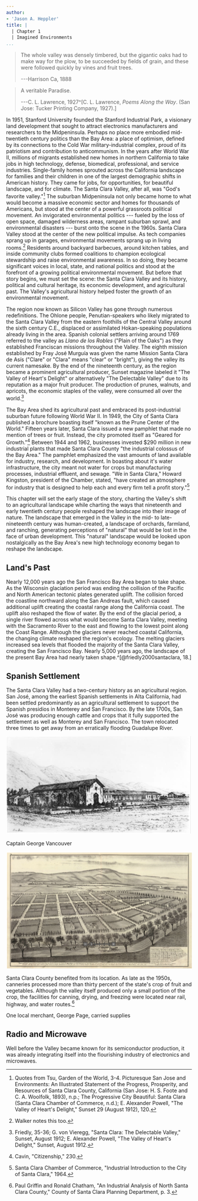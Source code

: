 ```yaml
---
author:
- 'Jason A. Heppler'
title: | 
  | Chapter 1
  | Imagined Environments
...
```


> The whole valley was densely timbered, but the gigantic oaks had to make way
> for the plow, to be succeeded by fields of grain, and these were followed
> quickly by vines and fruit trees.
>
> ---Harrison Ca, 1888

> A veritable Paradise.
>
> ---C. L. Lawrence, 1927^[C. L. Lawrence, *Poems Along the Way*. (San Jose:
> Tucker Printing Company, 1927).]

<!--
Chapter 1 will set the stage for the mid-twentieth century. The chapter will begin by sketching out the three hybrid landscapes that existed in California: the agricultural landscape, the urban landscape, and the industrial landscape. As noted above, these landscapes were conceptual and physical constructions. The chapter will also introduce readers to the history leading up postwar California, and lay the groundwork found in agriculture, mining, and timbering operations that demanded large amounts of water. The chapter will largely be a general look at water in California prior to 1945. Chapter 2 will start a more focused examination of the Valley's history. The rest of the chapter lays out the rest of the groundwork by surveying urban growth and industrial growth, charting the rise of electronics manufacturing in Santa Clara County beginning in the early twentieth century and will end after World War II. This will be key to examining the early industrial work being built up by Stanford University. Chapter 1 brings the story up to the post-agricultural, postwar suburban and industrial development, which will be the primary focus of this dissertation.
-->

<!--
    •   Introduction
    ⁃   The Valley of pre-farms
    ⁃   The Valley of pre-industry
    •   Envisioning the Postwar Metropolis
    ⁃   Boosterism
    ⁃   Development around Stanford, early history in the 1950s (pick back up in Chapter 3)
    ⁃   Residential development
    ⁃   Impact of World War II
-->

In 1951, Stanford University founded the Stanford Industrial Park, a
visionary land development that sought to attract electronics
manufacturers and researchers to the Midpeninsula. Perhaps no place more
embodied mid-twentieth century politics than the Bay Area: a place of
optimism, defined by its connections to the Cold War military-industrial
complex, proud of its patriotism and contribution to anticommunism. In
the years after World War II, millions of migrants established new homes
in northern California to take jobs in high technology, defense,
biomedical, professional, and service industries. Single-family homes
sprouted across the California landscape for families and their children
in one of the largest demographic shifts in American history. They came
for jobs, for opportunities, for beautiful landscape, and for climate.
The Santa Clara Valley, after all, was "God's favorite valley."[^cf1]
The suburban Midpeninsula not only became home to what would become a
massive economic sector and homes for thousands of Americans, but stood
at the center of a powerful grassroots political movement. An
invigorated environmental politics --- fueled by the loss of open space,
damaged wilderness areas, rampant suburban sprawl, and environmental
disasters --- burst onto the scene in the 1960s. Santa Clara Valley
stood at the center of the new political impulse. As tech companies
sprang up in garages, environmental movements sprang up in living
rooms.[^cf2] Residents around backyard barbecues, around kitchen tables,
and inside community clubs formed coalitions to champion ecological
stewardship and raise environmental awareness. In so doing, they became
significant voices in local, state, and national politics and stood at
the forefront of a growing political environmental movement. But before
that story begins, we must set the scene: the Santa Clara Valley and its
history, political and cultural heritage, its economic development, and
agricultural past. The Valley's agricultural history helped foster the
growth of an environmental movement.

The region now known as Silicon Valley has gone through numerous
redefinitions. The Ohlone people, Penutian-speakers who likely migrated
to the Santa Clara Valley from the eastern foothills of the Central
Valley around the sixth century C.E., displaced or assimilated
Hokan-speaking populations already living in the area. Spanish colonial
settlers arriving around 1769 referred to the valley as *Llano de los
Robles* ("Plain of the Oaks") as they established Franciscan missions
throughout the Valley. The eighth mission established by Fray José
Murguía was given the name Mission Santa Clara de Asís ("Clare" or
"Clara" means "clear" or "bright"), giving the valley its current
namesake. By the end of the nineteenth century, as the region became a
prominent agricultural producer, Sunset magazine labeled it "The Valley
of Heart's Delight" or alternatively "The Delectable Valley" due to its
reputation as a major fruit producer. The production of prunes, walnuts,
and apricots, the economic staples of the valley, were consumed all over
the world.[^cf3]

The Bay Area shed its agricultural past and embraced its post-industrial
suburban future following World War II. In 1949, the City of Santa Clara
published a brochure boasting itself "known as the Prune Center of the
World." Fifteen years later, Santa Clara issued a new pamphlet that made
no mention of trees or fruit. Instead, the city promoted itself as
"Geared for Growth."[^cf4] Between 1944 and 1962, businesses invested
\$290 million in new industrial plants that made Santa Clara County "the
industrial colossus of the Bay Area." The pamphlet emphasized the vast
amounts of land available for industry, research, and development. In
boasting about it's water infrastructure, the city meant not water for
crops but manufacturing processes, industrial effluent, and sewage. "We
in Santa Clara," Howard Kingston, president of the Chamber, stated,
"have created an atmosphere for industry that is designed to help each
and every firm tell a profit story."[^cf5]

This chapter will set the early stage of the story, charting the
Valley's shift to an agricultural landscape while charting the ways that
nineteenth and early twentieth century people reshaped the landscape
into their image of nature. The landscape that emerged in the Valley in
the mid- to late-nineteenth century was human-created, a landscape of
orchards, farmland, and ranching, generating perceptions of "natural"
that would be lost in the face of urban development. This "natural"
landscape would be looked upon nostalgically as the Bay Area's new high
technology economy began to reshape the landscape.

## Land's Past

Nearly 12,000 years ago the San Francisco Bay Area began to take shape. 
As the Wisconsin glaciation period was ending the collision of the 
Pacific and North American tectonic plates generated uplift. The 
collision forced the coastline northward along the San Andreas fault, 
which caused additional uplift creating the coastal range along the 
California coast.  The uplift also reshaped the flow of water. By the 
end of the glacial period, a single river flowed across what would 
become Santa Clara Valley, meeting with the Sacramento River to the east 
and flowing to the lowest point along the Coast Range. Although the 
glaciers never reached coastal California, the changing climate reshaped 
the region's ecology. The melting glaciers increased sea levels that 
flooded the majority of the Santa Clara Valley, creating the San 
Francisco Bay. Nearly 5,000 years ago, the landscape of the present Bay 
Area had nearly taken shape.^[@friedly2000santaclara, 18.]

## Spanish Settlement

The Santa Clara Valley had a two-century history as an agricultural
region. San José, among the earliest Spanish settlements in Alta
California, had been settled predominantly as an agricultural settlement
to support the Spanish presidios in Monterey and San Francisco. By the
late 1700s, San José was producing enough cattle and crops that it fully
supported the settlement as well as Monterey and San Francisco. The town
relocated three times to get away from an erratically flooding Guadalupe
River.

![Mission San Jose by Henry Chapman Ford, ca. 1883. Courtesy of University of Southern California Libraries.](figures/missionsanjose.png)

Captain George Vancouver

![Poplar City.](figures/poplarcity.png)

Santa Clara County benefited from its location. As late as the 1950s,
canneries processed more than thirty percent of the state's crop of
fruit and vegetables. Although the valley itself produced only a small
portion of the crop, the facilities for canning, drying, and freezing
were located near rail, highway, and water routes.[^cf6]

One local merchant, George Page, carried supplies

## Radio and Microwave

Well before the Valley became known for its semiconductor production, it
was already integrating itself into the flourishing industry of
electronics and microwaves.


<!--
This includes industrial activity well before 1945; see Understanding Silicon Valley and the roots of radio and microwave electronics.

Whyte put his hopes in an alliance of farmers and legislators. Farmers joined with agricultural representatives to enact legislation that would protect farmland from development. They sought tax abatements for farmers who abutted subdivisions. Tract homes raised tax assessments on adjacent orchards, but orchards did not provide the massive profits of developments. Without tax abatements, farmers argued, they would be taxed out of business.[^cf7]
-->


[^cf1]: Quotes from Tsu, Garden of the World, 3-4. Picturesque San Jose and Environments: An Illustrated Statement of the Progress, Prosperity, and Resources of Santa Clara County, California (San Jose: H. S. Foote and C. A. Woolfolk, 1893), n.p.; The Progressive City Beautiful: Santa Clara (Santa Clara Chamber of Commerce, n.d.); E. Alexander Powell, "The Valley of Heart's Delight," Sunset 29 (August 1912), 120.

[^cf2]: Walker notes this too.

[^cf3]: Friedly, 35-36; G. von Vieregg, "Santa Clara: The Delectable Valley," Sunset, August 1912; E. Alexander Powell, "The Valley of Heart's Delight," Sunset, August 1912.

[^cf4]: Cavin, "Citizenship," 230.

[^cf5]: Santa Clara Chamber of Commerce, "Industrial Introduction to the City of Santa Clara," 1964.

[^cf6]: Paul Griffin and Ronald Chatham, "An Industrial Analysis of North Santa Clara County," County of Santa Clara Planning Department, p. 3.

[^cf7]: Cavin, 211.

<!--
The region now known as Silicon Valley has gone through numerous
redefinitions. The Ohlone people, Penutian-speakers who likely migrated to the
Valley from the eastern foothills of the Central Valley around the 6th century
CE, displaced or assimilated Hokan-speaking populations already living in the
Valley. Spanish colonial settlers referred to the valley as "Llano de los
Robles" (Plain of the Oaks), a name bestowed on the valley by José Francisco
establishing Franciscan missions in the valley. The eighth mission established
by Father Serra was given the name Mission Santa Clara de Asís ("Clare" or
"Clara" means 'clear' or "bright"). In August 1912, Sunset magazine labeled it
"The Valley of Heart's Delight" or alternatively "The Delectable Valley" due
to its reputation as a fruit producer. The production of prunes, walnuts, and
apricots, the economic staples of the valley, were consumed all over the
world.^[Friedly, 35-36; G. von Vieregg, "Santa Clara: The Delectable Valley,"
*Sunset*, August 1912; E. Alexander Powell, "The Valley of Heart's Delight,"
*Sunset*, August 1912.]

The Bay Area shed its agricultural past and embraced its post-industrial
suburban future following World War II. In 1949, the City of Santa Clara
published a brochure boasting itself "known as the Prune Center of the World."
Fifteen years later, Santa Clara issued a new pamphlet that made no mention of
trees or fruit. Instead, the city promoted itself as "Geared for
Growth."^[Cavin, "Citizenship," 230.] Between 1944 and 1962, businesses
invested \$290 million in new industrial plants that made Santa Clara County
"the industrial colossus of the Bay Area." The pamphlet emphasized the vast
amounts of land available for industry, research, and development. In boasting
about it's water infrastructure, the city meant not water for crops but
manufacturing processes, industrial effluent, and sewage. "We in Santa Clara,"
Howard Kingston, president of the Chamber, stated, "have created an atmosphere
for industry that is designed to help each and every firm tell a profit
story."^[Santa Clara Chamber of Commerce, "Industrial Introduction to the City
of Santa Clara," 1964.]

This chapter will set the early stage of the story, charting the Valley's
agricultural past and its transitioning to an industrial and urban landscape.
The landscape that emerged in the Valley in the mid- to late-nineteenth
century was human-created, a landscape of orchards, farmland, and ranching,
perceptions of "natural" that would be lost in the face of urban development.
This "natural" landscape would be looked upon nostalgically as the Bay Area's
new industrial economy began to reshape the landscape.% Pre-Valley Farms%
Pre-Valley Industry


from Cavin:
> Whyte put his hopes in an alliance of farmers and legislators. Farmers
> joined with agricultural representatives to enact legislation that would
> protect farmland from development. They sought tax abatements for farmers
> who abutted subdivisions. Tract homes raised tax assessments on adjacent
> orchards, but orchards did not provide the massive profits of developments.
> Without tax abatements, farmers argued, they would be taxed out of
> business.^[Cavin, 211.]
-->
